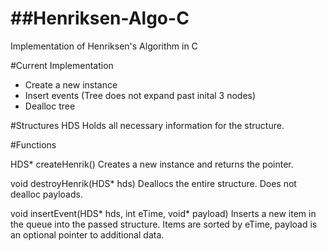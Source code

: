 ##Henriksen-Algo-C
================

Implementation of Henriksen's Algorithm in C

#Current Implementation
- Create a new instance
- Insert events (Tree does not expand past inital 3 nodes)
- Dealloc tree

#Structures
HDS
  Holds all necessary information for the structure.
  
#Functions

HDS* createHenrik()
  Creates a new instance and returns the pointer.

void destroyHenrik(HDS* hds)
  Deallocs the entire structure. Does not dealloc payloads.


void insertEvent(HDS* hds, int eTime, void* payload)
  Inserts a new item in the queue into the passed structure. Items are sorted by eTime, payload is an optional pointer to additional data.
  
